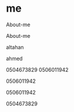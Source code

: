 # me
 About-me
 
  About-me

 altahan
 
 ahmed

0504673829
0506011942

0506011942

0506011942

0504673829
